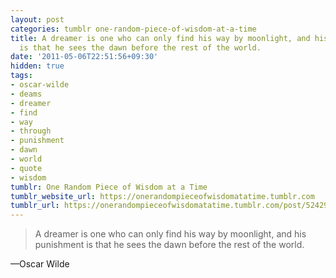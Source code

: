 ```yaml
---
layout: post
categories: tumblr one-random-piece-of-wisdom-at-a-time
title: A dreamer is one who can only find his way by moonlight, and his punishment
  is that he sees the dawn before the rest of the world.
date: '2011-05-06T22:51:56+09:30'
hidden: true
tags:
- oscar-wilde
- deams
- dreamer
- find
- way
- through
- punishment
- dawn
- world
- quote
- wisdom
tumblr: One Random Piece of Wisdom at a Time
tumblr_website_url: https://onerandompieceofwisdomatatime.tumblr.com
tumblr_url: https://onerandompieceofwisdomatatime.tumblr.com/post/5242932761/a-dreamer-is-one-who-can-only-find-his-way-by
---
```

> A dreamer is one who can only find his way by moonlight, and his punishment is that he sees the dawn before the rest of the world.

—Oscar Wilde
